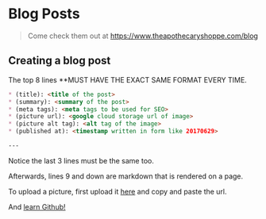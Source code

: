 # Blog Posts

> Come check them out at https://www.theapothecaryshoppe.com/blog

## Creating a blog post

The top 8 lines **MUST HAVE THE EXACT SAME FORMAT EVERY TIME.

```md
* (title): <title of the post>
* (summary): <summary of the post>
* (meta tags): <meta tags to be used for SEO>
* (picture url): <google cloud storage url of image>
* (picture alt tag): <alt tag of the image>
* (published at): <timestamp written in form like 20170629>

---

```

Notice the last 3 lines must be the same too.

Afterwards, lines 9 and down are markdown that is rendered on a page.

To upload a picture, first upload
it
[here](https://console.cloud.google.com/storage/browser/the-apothecary-shoppe-public-assets/blog-posts/) and
copy and paste the url.

And [learn Github!](https://try.github.io/levels/1/challenges/1)
